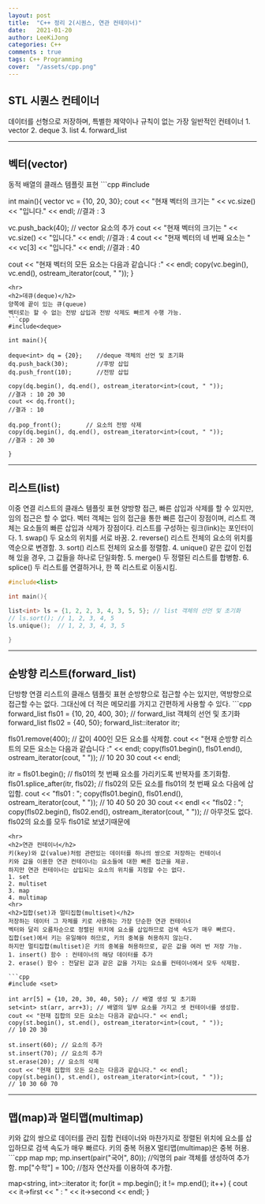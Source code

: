 ```yaml
---
layout: post
title:  "C++ 정리 2(시퀀스, 연관 컨테이너)"
date:   2021-01-20
author: LeeKiJong
categories: C++
comments : true
tags: C++ Programming
cover:  "/assets/cpp.png"
---
```

<h2>STL 시퀀스 컨테이너</h2>
데이터를 선형으로 저장하며, 특별한 제약이나 규칙이 없는 가장 일반적인 컨테이너  
1. vector  
2. deque  
3. list  
4. forward_list
<hr>
<h2>벡터(vector)</h2>
동적 배열의 클래스 템플릿 표현  
```cpp
#include<vector>

int main(){
vector<int> vc = {10, 20, 30};
cout << "현재 벡터의 크기는 " << vc.size() << "입니다." << endl;       //결과 : 3

vc.push_back(40);              // vector 요소의 추가
cout << "현재 벡터의 크기는 " << vc.size() << "입니다." << endl;       //결과 : 4
cout << "현재 벡터의 네 번째 요소는 " << vc[3] << "입니다." << endl;    //결과 : 40

cout << "현재 벡터의 모든 요소는 다음과 같습니다 :" << endl;
copy(vc.begin(), vc.end(), ostream_iterator<int>(cout, " "));
}
```
<hr>
<h2>데큐(deque)</h2>
양쪽에 끝이 있는 큐(queue)  
벡터로는 할 수 없는 전방 삽입과 전방 삭제도 빠르게 수행 가능.
```cpp
#include<deque>

int main(){

deque<int> dq = {20};    //deque 객체의 선언 및 초기화
dq.push_back(30);        //후방 삽입
dq.push_front(10);       //전방 삽입

copy(dq.begin(), dq.end(), ostream_iterator<int>(cout, " "));
//결과 : 10 20 30
cout << dq.front();
//결과 : 10

dq.pop_front();       // 요소의 전방 삭제
copy(dq.begin(), dq.end(), ostream_iterator<int>(cout, " "));
//결과 : 20 30

}
```
<hr>
<h2>리스트(list)</h2>
이중 연결 리스트의 클래스 템플릿 표현  
양방향 접근, 빠른 삽입과 삭제를 할 수 있지만, 임의 접근은 할 수 없다.  
벡터 객체는 임의 접근을 통한 빠른 접근이 장점이며, 리스트 객체는 요소들의 빠른 삽입과 삭제가 장점이다.  
리스트를 구성하는 링크(link)는 포인터이다.  
1. swap()	두 요소의 위치를 서로 바꿈.  
2. reverse()	리스트 전체의 요소의 위치를 역순으로 변경함.  
3. sort()	리스트 전체의 요소를 정렬함.  
4. unique()	같은 값이 인접해 있을 경우, 그 값들을 하나로 단일화함.  
5. merge()	두 정렬된 리스트를 합병함.  
6. splice()	두 리스트를 연결하거나, 한 쪽 리스트로 이동시킴.  
  
```cpp
#include<list>

int main(){

list<int> ls = {1, 2, 2, 3, 4, 3, 5, 5}; // list 객체의 선언 및 초기화
// ls.sort(); // 1, 2, 3, 4, 5
ls.unique();  // 1, 2, 3, 4, 3, 5

}
```
<hr>
<h2>순방향 리스트(forward_list)</h2>
단방향 연결 리스트의 클래스 템플릿 표현  
순방향으로 접근할 수는 있지만, 역방향으로 접근할 수는 없다.  
그대신에 더 적은 메모리를 가지고 간편하게 사용할 수 있다.
```cpp
forward_list<int> fls01 = {10, 20, 400, 30}; // forward_list 객체의 선언 및 초기화
forward_list<int> fls02 = {40, 50};
forward_list<int>::iterator itr;

fls01.remove(400);              // 값이 400인 모든 요소를 삭제함.
cout << "현재 순방향 리스트의 모든 요소는 다음과 같습니다 :" << endl;
copy(fls01.begin(), fls01.end(), ostream_iterator<int>(cout, " "));
// 10 20 30
cout << endl;

itr = fls01.begin();            // fls01의 첫 번째 요소를 가리키도록 반복자를 초기화함.
fls01.splice_after(itr, fls02); // fls02의 모든 요소를 fls01의 첫 번째 요소 다음에 삽입함.
cout << "fls01 : ";
copy(fls01.begin(), fls01.end(), ostream_iterator<int>(cout, " "));
// 10 40 50 20 30
cout << endl << "fls02 : ";
copy(fls02.begin(), fls02.end(), ostream_iterator<int>(cout, " "));
// 아무것도 없다. fls02의 요소를 모두 fls01로 보냈기때문에
```
<hr>
<h2>연관 컨테이너</h2>
키(key)와 값(value)처럼 관련있는 데이터를 하나의 쌍으로 저장하는 컨테이너  
키와 값을 이용한 연관 컨테이너는 요소들에 대한 빠른 접근을 제공.  
하지만 연관 컨테이너는 삽입되는 요소의 위치를 지정할 수는 없다.  
1. set  
2. multiset  
3. map  
4. multimap  
<hr>
<h2>집합(set)과 멀티집합(multiset)</h2>
저장하는 데이터 그 자체를 키로 사용하는 가장 단순한 연관 컨테이너  
벡터와 달리 오름차순으로 정렬된 위치에 요소를 삽입하므로 검색 속도가 매우 빠르다.  
집합(set)에서 키는 유일해야 하므로, 키의 중복을 허용하지 않는다.  
하지만 멀티집합(multiset)은 키의 중복을 허용하므로, 같은 값을 여러 번 저장 가능.  
1. insert() 함수 : 컨테이너의 해당 데이터를 추가  
2. erase() 함수 : 전달된 값과 같은 값을 가지는 요소를 컨테이너에서 모두 삭제함.  
  
```cpp
#include <set>

int arr[5] = {10, 20, 30, 40, 50}; // 배열 생성 및 초기화
set<int> st(arr, arr+3); // 배열의 일부 요소를 가지고 셋 컨테이너를 생성함.
cout << "현재 집합의 모든 요소는 다음과 같습니다." << endl;
copy(st.begin(), st.end(), ostream_iterator<int>(cout, " "));
// 10 20 30

st.insert(60); // 요소의 추가
st.insert(70); // 요소의 추가
st.erase(20); // 요소의 삭제
cout << "현재 집합의 모든 요소는 다음과 같습니다." << endl;
copy(st.begin(), st.end(), ostream_iterator<int>(cout, " "));
// 10 30 60 70
```
<hr>
<h2>맵(map)과 멀티맵(multimap)</h2>
키와 값의 쌍으로 데이터를 관리  
집합 컨테이너와 마찬가지로 정렬된 위치에 요소를 삽입하므로 검색 속도가 매우 빠르다.  
키의 중복 허용X  
멀티맵(multimap)은 중복 허용.
```cpp
map<string, int> mp;
mp.insert(pair<string, int>("국어", 80));  //익명의 pair 객체를 생성하여 추가함.
mp["수학"] = 100;                          //첨자 연산자를 이용하여 추가함.

map<string, int>::iterator it;
for(it = mp.begin(); it != mp.end(); it++)
{
    cout << it->first << " : " << it->second << endl;
}
```




